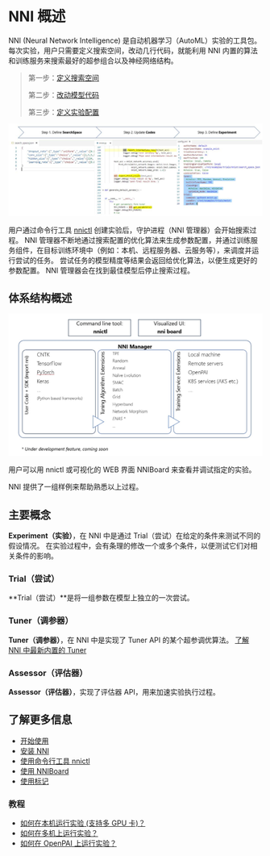 # NNI 概述

NNI (Neural Network Intelligence) 是自动机器学习（AutoML）实验的工具包。 每次实验，用户只需要定义搜索空间，改动几行代码，就能利用 NNI 内置的算法和训练服务来搜索最好的超参组合以及神经网络结构。

> 第一步：[定义搜索空间](SearchSpaceSpec.md)
> 
> 第二步：[改动模型代码](howto_1_WriteTrial.md)
> 
> 第三步：[定义实验配置](ExperimentConfig.md)

<p align="center">
<img src="./img/3_steps.jpg" alt="drawing"/>
</p>

用户通过命令行工具 [nnictl](../tools/README.md) 创建实验后，守护进程（NNI 管理器）会开始搜索过程。 NNI 管理器不断地通过搜索配置的优化算法来生成参数配置，并通过训练服务组件，在目标训练环境中（例如：本机、远程服务器、云服务等），来调度并运行尝试的任务。 尝试任务的模型精度等结果会返回给优化算法，以便生成更好的参数配置。 NNI 管理器会在找到最佳模型后停止搜索过程。

## 体系结构概述

<p align="center">
<img src="./img/nni_arch_overview.png" alt="drawing"/>
</p>

用户可以用 nnictl 或可视化的 WEB 界面 NNIBoard 来查看并调试指定的实验。

NNI 提供了一组样例来帮助熟悉以上过程。

## 主要概念

**Experiment（实验）**，在 NNI 中是通过 Trial（尝试）在给定的条件来测试不同的假设情况。 在实验过程中，会有条理的修改一个或多个条件，以便测试它们对相关条件的影响。

### **Trial（尝试）**

**Trial（尝试）**是将一组参数在模型上独立的一次尝试。

### **Tuner（调参器）**

**Tuner（调参器）**，在 NNI 中是实现了 Tuner API 的某个超参调优算法。 [了解 NNI 中最新内置的 Tuner](HowToChooseTuner.md)

### **Assessor（评估器）**

**Assessor（评估器）**，实现了评估器 API，用来加速实验执行过程。

## 了解更多信息

* [开始使用](GetStarted.md)
* [安装 NNI](Installation.md)
* [使用命令行工具 nnictl](NNICTLDOC.md)
* [使用 NNIBoard](WebUI.md)
* [使用标记](howto_1_WriteTrial.md#nni-python-annotation)

### **教程**

* [如何在本机运行实验 (支持多 GPU 卡)？](tutorial_1_CR_exp_local_api.md)
* [如何在多机上运行实验？](tutorial_2_RemoteMachineMode.md)
* [如何在 OpenPAI 上运行实验？](PAIMode.md)